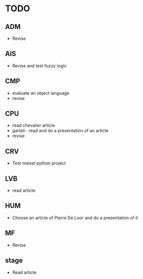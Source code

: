 # TODO

## ADM

* Revise

## AIS

* Revise and test fuzzy logic

## CMP

* evaluate an object language
* revise

## CPU

* read chevalier article
* garlati : read and do a presentation of an article
* revise

## CRV

* Test maisel python project

## LVB

* read article

## HUM

* Choose an article of Pierre De Loor and do a presentation of it

## MF

* Revise

## stage

* Read article
